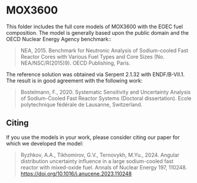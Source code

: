 # MOX3600

This folder includes the full core models of MOX3600 with the EOEC fuel composition. The model is generally based upon the public domain and the OECD Nuclear Energy Agency benchmark::

> NEA, 2015. Benchmark for Neutronic Analysis of Sodium-cooled Fast Reactor Cores with Various Fuel Types and Core Sizes (No. NEA/NSC/R(2015)9). OECD Publishing, Paris.

The reference solution was obtained via Serpent 2.1.32 with ENDF/B-VII.1. The result is in good agreement with the following work:

> Bostelmann, F., 2020. Systematic Sensitivity and Uncertainty Analysis of Sodium-Cooled Fast Reactor Systems (Doctoral dissertation). Ecole polytechnique fédérale de Lausanne, Switzerland.

## Citing

If you use the models in your work, please consider citing our paper for which we developed the model:

> Ryzhkov, A.A., Tikhomirov, G.V., Ternovykh, M.Yu., 2024. Angular distribution uncertainty influence in a large sodium-cooled fast reactor with mixed-oxide fuel. Annals of Nuclear Energy 197, 110248. https://doi.org/10.1016/j.anucene.2023.110248

